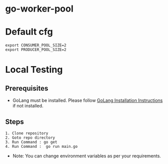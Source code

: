 # go-worker-pool

# Default cfg
```
export CONSUMER_POOL_SIZE=2
export PRODUCER_POOL_SIZE=2
```


# Local Testing

## Prerequisites
 - GoLang must be installed. Please follow [GoLang Installation Instructions ](https://golang.org/doc/install) if not installed.
## Steps
```
1. Clone repository
2. Goto repo directory
3. Run Command : go get
4. Run Command :  go run main.go
```
- Note: You can change environment variables as per your requirements.